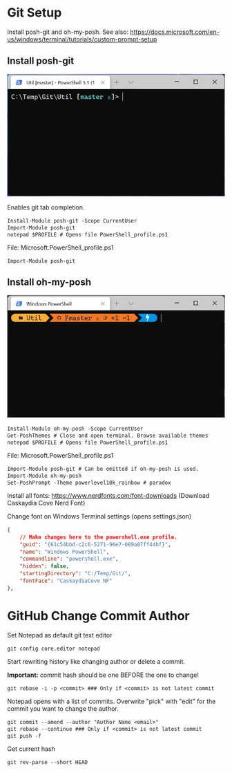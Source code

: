 # Git Setup

Install posh-git and oh-my-posh. See also: https://docs.microsoft.com/en-us/windows/terminal/tutorials/custom-prompt-setup

## Install posh-git

![posh-git](posh-git.png)

Enables git tab completion.

```
Install-Module posh-git -Scope CurrentUser
Import-Module posh-git
notepad $PROFILE # Opens file PowerShell_profile.ps1
```
File: Microsoft.PowerShell_profile.ps1
```
Import-Module posh-git
```

## Install oh-my-posh

![](oh-my-posh.png)

```
Install-Module oh-my-posh -Scope CurrentUser
Get-PoshThemes # Close and open terminal. Browse available themes
notepad $PROFILE # Opens file PowerShell_profile.ps1
```

File: Microsoft.PowerShell_profile.ps1
```
Import-Module posh-git # Can be omitted if oh-my-posh is used.
Import-Module oh-my-posh
Set-PoshPrompt -Theme powerlevel10k_rainbow # paradox
```

Install all fonts: https://www.nerdfonts.com/font-downloads (Download Caskaydia Cove Nerd Font)

Change font on Windows Terminal settings (opens settings.json)

```json
{
    // Make changes here to the powershell.exe profile.
    "guid": "{61c54bbd-c2c6-5271-96e7-009a87ff44bf}",
    "name": "Windows PowerShell",
    "commandline": "powershell.exe",
    "hidden": false,
    "startingDirectory": "C:/Temp/Git/",
    "fontFace": "CaskaydiaCove NF"
},
```

# GitHub Change Commit Author

Set Notepad as default git text editor
```
git config core.editor notepad
```
Start rewriting history like changing author or delete a commit.

**Important:** commit hash should be one BEFORE the one to change!
```
git rebase -i -p <commit> ### Only if <commit> is not latest commit
```

Notepad opens with a list of commits. Overwrite "pick" with "edit" for the commit you want to change the author.

```
git commit --amend --author "Author Name <email>"
git rebase --continue ### Only if <commit> is not latest commit
git push -f
```

Get current hash

```
git rev-parse --short HEAD
```
